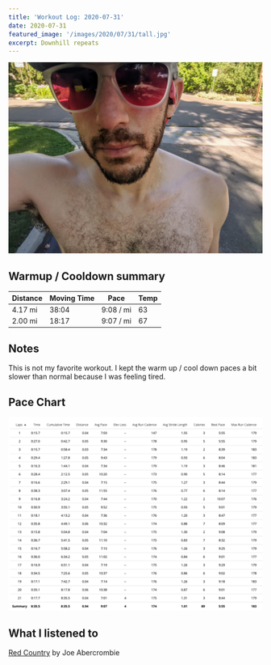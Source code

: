 ```yaml
---
title: 'Workout Log: 2020-07-31'
date: 2020-07-31
featured_image: '/images/2020/07/31/tall.jpg'
excerpt: Downhill repeats
---
```


![](/images/2020/07/31/wide.jpg)

## Warmup / Cooldown summary

| Distance   | Moving Time            | Pace        | Temp  |
|------------|------------------------|-------------|-------|
|  4.17 mi   |    38:04               |  9:08 / mi  |  63   |
|  2.00 mi   |    18:17               |  9:07 / mi  |  67   |

## Notes

This is not my favorite workout. I kept the warm up / cool down paces a bit slower than normal because I was feeling tired.

## Pace Chart

![](/images/2020/07/31/splits.png)

## What I listened to
[Red Country](https://www.goodreads.com/book/show/13521459-red-country) by Joe Abercrombie
